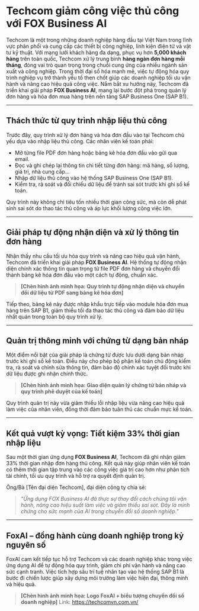 # Techcom giảm công việc thủ công với FOX Business AI

Techcom là một trong những doanh nghiệp hàng đầu tại Việt Nam trong lĩnh vực phân phối và cung cấp các thiết bị công nghiệp, linh kiện điện tử và vật tư kỹ thuật. Với mạng lưới khách hàng đa dạng, phục vụ hơn **5,000 khách hàng** trên toàn quốc, Techcom xử lý trung bình **hàng ngàn đơn hàng mỗi tháng**, đóng vai trò quan trọng trong chuỗi cung ứng của nhiều ngành sản xuất và công nghiệp. Trong thời đại số hóa mạnh mẽ, việc tự động hóa quy trình nghiệp vụ trở thành yếu tố then chốt giúp các doanh nghiệp tối ưu vận hành và nâng cao hiệu quả công việc. Nắm bắt xu hướng này, Techcom đã triển khai giải pháp **FOX Business AI**, mang lại bước đột phá trong quản lý đơn hàng và hóa đơn mua hàng trên nền tảng SAP Business One (SAP B1).

---

## Thách thức từ quy trình nhập liệu thủ công

Trước đây, quy trình xử lý đơn hàng và hóa đơn đầu vào tại Techcom chủ yếu dựa vào nhập liệu thủ công. Các nhân viên kế toán phải:

- Mở từng file PDF đơn hàng hoặc bảng kê hóa đơn đầu vào gửi qua email.  
- Đọc và ghi chép lại thông tin chi tiết từng đơn hàng: mã hàng, số lượng, giá trị, nhà cung cấp…  
- Nhập dữ liệu thủ công vào hệ thống SAP Business One (SAP B1).  
- Kiểm tra, rà soát và đối chiếu dữ liệu để tránh sai sót trước khi ghi sổ kế toán.  

Quy trình này không chỉ tiêu tốn nhiều thời gian công sức, mà còn dễ phát sinh sai sót do thao tác thủ công và áp lực khối lượng công việc lớn.

---

## Giải pháp tự động nhận diện và xử lý thông tin đơn hàng

Nhận thấy nhu cầu tối ưu hóa quy trình và nâng cao hiệu quả vận hành, Techcom đã triển khai giải pháp **FOX Business AI**. Hệ thống tự động nhận diện chính xác thông tin quan trọng từ file PDF đơn hàng và chuyển đổi thành bảng kê hóa đơn đầu vào một cách tự động, chuẩn xác.

> **[Chèn hình ảnh minh họa: Quy trình tự động nhận diện và chuyển đổi dữ liệu từ PDF sang bảng kê hóa đơn]**

Tiếp theo, bảng kê này được nhập khẩu trực tiếp vào module hóa đơn mua hàng trên SAP B1, giảm thiểu tối đa thao tác thủ công và đảm bảo dữ liệu nhất quán trong toàn bộ quy trình xử lý.

---

## Quản trị thông minh với chứng từ dạng bản nháp

Một điểm nổi bật của giải pháp là chứng từ được lưu dưới dạng bản nháp trước khi ghi sổ kế toán. Điều này cho phép bộ phận kế toán chủ động kiểm tra, rà soát và chỉnh sửa thông tin, đảm bảo độ chính xác tuyệt đối trước khi dữ liệu được ghi nhận chính thức.

> **[Chèn hình ảnh minh họa: Giao diện quản lý chứng từ bản nháp và quy trình phê duyệt của kế toán]**

Quy trình quản trị này vừa giảm thiểu lỗi nhập liệu vừa nâng cao hiệu quả làm việc của nhân viên, đồng thời đảm bảo tuân thủ các chuẩn mực kế toán.

---

## Kết quả vượt kỳ vọng: Tiết kiệm 33% thời gian nhập liệu

Sau một thời gian ứng dụng **FOX Business AI**, Techcom đã ghi nhận giảm 33% thời gian nhập đơn hàng thủ công. Kết quả này giúp nhân viên kế toán có thêm thời gian tập trung vào các công việc giá trị cao hơn như phân tích tài chính, tối ưu quy trình và hỗ trợ ra quyết định quản trị.

Ông/Bà [Tên đại diện Techcom], đại diện công ty chia sẻ:  
> _"Ứng dụng FOX Business AI đã thực sự thay đổi cách chúng tôi vận hành, nâng cao hiệu suất làm việc và giảm thiểu sai sót. Đây là minh chứng cho sức mạnh của AI trong chuyển đổi số doanh nghiệp."_  

---

## FoxAI – đồng hành cùng doanh nghiệp trong kỷ nguyên số

FoxAI cam kết tiếp tục hỗ trợ Techcom và các doanh nghiệp khác trong việc ứng dụng AI để tự động hóa quy trình, giảm chi phí vận hành và nâng cao sức cạnh tranh. Việc tích hợp sâu trí tuệ nhân tạo vào hệ thống SAP B1 là bước đi chiến lược giúp xây dựng môi trường làm việc hiện đại, thông minh và hiệu quả.

> **[Chèn hình ảnh minh họa: Logo FoxAI + biểu tượng chuyển đổi số doanh nghiệp]**
> Link: https://techcomvn.com.vn/
